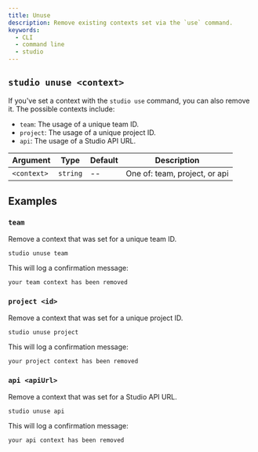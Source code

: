 ```yaml
---
title: Unuse
description: Remove existing contexts set via the `use` command.
keywords:
  - CLI
  - command line
  - studio
---
```


## `studio unuse <context>`

If you've set a context with the `studio use` command, you can also remove it. The possible contexts include:

- `team`: The usage of a unique team ID.
- `project`: The usage of a unique project ID.
- `api`: The usage of a Studio API URL.

| Argument    | Type     | Default | Description                   |
| ----------- | -------- | ------- | ----------------------------- |
| `<context>` | `string` | --      | One of: team, project, or api |

## Examples

### `team`

Remove a context that was set for a unique team ID.

```bash
studio unuse team
```

This will log a confirmation message:

```bash
your team context has been removed
```

### `project <id>`

Remove a context that was set for a unique project ID.

```bash
studio unuse project
```

This will log a confirmation message:

```bash
your project context has been removed
```

### `api <apiUrl>`

Remove a context that was set for a Studio API URL.

```bash
studio unuse api
```

This will log a confirmation message:

```bash
your api context has been removed
```
